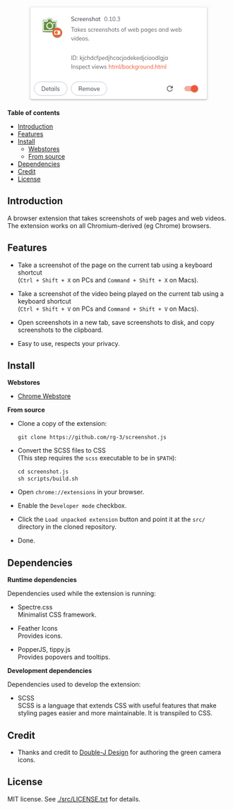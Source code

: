 <p align="center">
  <img src="/webstore-assets/screenshot.png" alt="Screenshot logo">
</p>

**Table of contents**

* <a href="#introduction"> Introduction </a>
* <a href="#features"> Features </a>
* <a href='#install'>Install</a>
  * <a href='#install-webstores'> Webstores </a>
  * <a href='#install-fromsource'> From source </a>
* <a href='#dependencies'>Dependencies</a>
* <a href='#credit'>Credit</a>
* <a href='#license'>License</a>

## <a id='introduction'>Introduction</a>

A browser extension that takes screenshots of web pages and web videos.  
The extension works on all Chromium-derived (eg Chrome) browsers.

## <a id='features'>Features</a>

* Take a screenshot of the page on the current tab using a keyboard shortcut  
  (`Ctrl + Shift + X` on PCs and  `Command + Shift + X` on Macs).

* Take a screenshot of the video being played on the current tab using a keyboard shortcut  
  (`Ctrl + Shift + V` on PCs and  `Command + Shift + V` on Macs).

* Open screenshots in a new tab, save screenshots to disk, and copy screenshots
  to the clipboard.

* Easy to use, respects your privacy.


## <a id='install'> Install </a>

<a id='install-webstores'>**Webstores**</a>

* [Chrome Webstore](https://chrome.google.com/webstore/detail/screenshot/ehmcpclingghgidajkpodncclbginiak)

<a id='install-fromsource'>**From source**</a>

* Clone a copy of the extension:

      git clone https://github.com/rg-3/screenshot.js

* Convert the SCSS files to CSS  
  (This step requires the `scss` executable to be in `$PATH`):

      cd screenshot.js
      sh scripts/build.sh

* Open `chrome://extensions` in your browser.

* Enable the `Developer mode` checkbox.

* Click the `Load unpacked extension` button and point it at the `src/`
  directory in the cloned repository.

* Done.

## <a id='dependencies'> Dependencies </a>

**Runtime dependencies**

Dependencies used while the extension is running:

* Spectre.css  
  Minimalist CSS framework.

* Feather Icons  
  Provides icons.

* PopperJS, tippy.js  
  Provides popovers and tooltips.

**Development dependencies**

Dependencies used to develop the extension:

  * SCSS  
    SCSS is a language that extends CSS with useful features that make
    styling pages easier and more maintainable. It is transpiled to CSS.

## <a id='credit'>Credit</a>

  * Thanks and credit to
    [Double-J Design](http://www.iconarchive.com/artist/double-j-design.html)
    for authoring the green camera icons.

## <a id='license'>License</a>

MIT license. See [./src/LICENSE.txt](./src/LICENSE.txt) for details.
